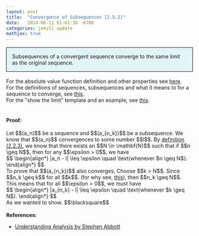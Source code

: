 ```yaml
---
layout: post
title:  "Convergence of Subsequences [2.5.2]"
date:   2024-06-11 01:01:36 -0700
categories: jekyll update
mathjax: true
---
```

<div style="background-color: #E3F4F4; padding: 15px 15px 15px 15px; border:1px solid black;">
  Subsequences of a convergent sequence converge to the same limit as the original sequence.
</div>
<br>
<!------------------------------------------------------------------------------------>
For the absolute value function definition and other properties see <a href="https://strncat.github.io/jekyll/update/2024/05/26/analysis-absolute-value-properties.html">here</a>.
<br>
For the definitions of sequences, subsequences and what it means to for a sequence to converge, see <a href="https://strncat.github.io/jekyll/update/2024/05/21/analysis-seq-definitions.html">this</a>.
<br>
For the "show the limit" template and an example, see <a href="https://strncat.github.io/jekyll/update/2024/05/12/analysis-seq-limit-template.html">this</a>.
<br> 
<br>
<!------------------------------------------------------------------------------------>
<h4><b>Proof:</b></h4>
Let $$(a_n)$$ be a sequence and $$(a_{n_k})$$ be a subsequence. We know that $$(a_n)$$ convergences to some number $$l$$. By <a href="https://strncat.github.io/jekyll/update/2024/05/21/analysis-seq-definitions.html">definition (2.2.3)</a>, we know that there exists an $$N \in \mathbf{N}$$ such that if $$n \geq N$$, then for any $$\epsilon > 0$$, we have
<div>
$$
\begin{align*}
|a_n - l| \leq \epsilon \quad \text{whenever $n \geq N$}.
\end{align*}
$$
</div>
To prove that $$(a_{n_k})$$ also converges, Choose $$k > N$$. Since $$n_k \geq k$$ for all $$k$$. (for why see, <a href="https://strncat.github.io/jekyll/update/2024/05/21/analysis-seq-definitions.html">this</a>), then $$n_k \geq N$$. This means that for all $$\epsilon > 0$$, we must have 
<div>
$$
\begin{align*}
|a_{n_k} - l| \leq \epsilon \quad \text{whenever $k \geq N$}.
\end{align*}
$$
</div>
As we wanted to show.
$$\blacksquare$$
<br>
<br>
<!------------------------------------------------------------------------------------>
<b>References:</b>
<ul>
<li><a href="https://www.amazon.com/Understanding-Analysis-Undergraduate-Texts-Mathematics/dp/1493927116">Understanding Analysis by Stephen Abbott</a></li>
</ul>